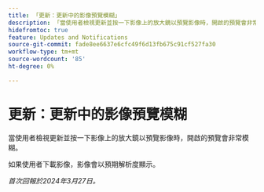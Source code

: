 ```yaml
---
title: 「更新：更新中的影像預覽模糊」
description: 「當使用者檢視更新並按一下影像上的放大鏡以預覽影像時，開啟的預覽會非常模糊。」
hidefromtoc: true
feature: Updates and Notifications
source-git-commit: fade8ee6637e6cfc49f6d13fb675c91cf527fa30
workflow-type: tm+mt
source-wordcount: '85'
ht-degree: 0%

---
```



# 更新：更新中的影像預覽模糊

當使用者檢視更新並按一下影像上的放大鏡以預覽影像時，開啟的預覽會非常模糊。

如果使用者下載影像，影像會以預期解析度顯示。

_首次回報於2024年3月27日。_
